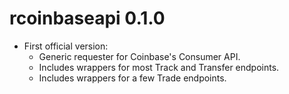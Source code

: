 # rcoinbaseapi 0.1.0

* First official version:
  - Generic requester for Coinbase's Consumer API.
  - Includes wrappers for most Track and Transfer endpoints.
  - Includes wrappers for a few Trade endpoints.

